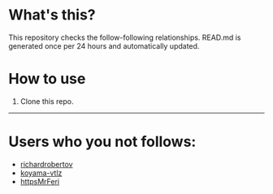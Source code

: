 # What's this?
This repository checks the follow-following relationships.
READ.md is generated once per 24 hours and automatically updated.
# How to use
1. Clone this repo.
 
 --- 
 
 # Users who you not follows: 
  
- [richardrobertov](https://github.com/richardrobertov/) 
- [koyama-vtlz](https://github.com/koyama-vtlz/) 
- [httpsMrFeri](https://github.com/httpsMrFeri/) 
